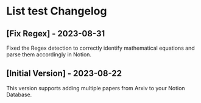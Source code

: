 # List test Changelog

## [Fix Regex] - 2023-08-31

Fixed the Regex detection to correctly identify mathematical equations and parse them accordingly in Notion.

## [Initial Version] - 2023-08-22

This version supports adding multiple papers from Arxiv to your Notion Database.